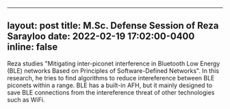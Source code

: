 
---
layout: post
title: M.Sc. Defense Session of Reza Sarayloo
date: 2022-02-19 17:02:00-0400
inline: false
---

Reza studies "Mitigating inter-piconet interference in Bluetooth Low Energy (BLE) networks Based on Principles of Software-Defined Networks". In this research, he tries to find algorithms to reduce intereference between BLE piconets within a range. BLE has a built-in AFH, but it mainly designed to save BLE connections from the intereference threat of other technologies such as WiFi. 
